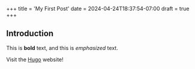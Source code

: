 +++
title = 'My First Post'
date = 2024-04-24T18:37:54-07:00
draft = true
+++
## Introduction

This is **bold** text, and this is *emphasized* text.

Visit the [Hugo](https://gohugo.io) website!
